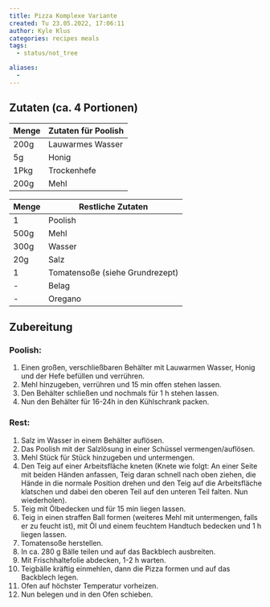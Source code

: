 ```yaml
---
title: Pizza Komplexe Variante
created: Tu 23.05.2022, 17:06:11
author: Kyle Klus
categories: recipes meals
tags:
  - status/not_tree

aliases:
  - 
---
```


## Zutaten (ca. 4 Portionen)

| Menge            | Zutaten für Poolish |
| ---------------- | ------------------- |
| 200g             | Lauwarmes Wasser    |
| 5g               | Honig               |
| 1Pkg             | Trockenhefe         |
| 200g             | Mehl                |

| Menge            | Restliche Zutaten               |
| ---------------- | ------------------------------- |
| 1                | Poolish                         |
| 500g             | Mehl                            |
| 300g             | Wasser                          |
| 20g              | Salz                            |
| 1                | Tomatensoße (siehe Grundrezept) |
| -                | Belag                           |
| -                | Oregano                         |

## Zubereitung

### Poolish:

1. Einen großen, verschließbaren Behälter mit Lauwarmen Wasser, Honig und der Hefe befüllen und verrühren.
2. Mehl hinzugeben, verrühren und 15 min offen stehen lassen.
3. Den Behälter schließen und nochmals für 1 h stehen lassen.
4. Nun den Behälter für 16-24h in den Kühlschrank packen.

### Rest:

1. Salz im Wasser in einem Behälter auflösen.
2. Das Poolish mit der Salzlösung in einer Schüssel vermengen/auflösen.
3. Mehl Stück für Stück hinzugeben und untermengen.
4. Den Teig auf einer Arbeitsfläche kneten (Knete wie folgt: An einer Seite mit beiden Händen anfassen, Teig daran schnell nach oben ziehen, die Hände in die normale Position drehen und den Teig auf die Arbeitsfläche klatschen und dabei den oberen Teil auf den unteren Teil falten. Nun wiederholen).
5. Teig mit Ölbedecken und für 15 min liegen lassen.
6. Teig in einen straffen Ball formen (weiteres Mehl mit untermengen, falls er zu feucht ist), mit Öl und einem feuchtem Handtuch bedecken und 1 h liegen lassen.
7. Tomatensoße herstellen.
8. In ca. 280 g Bälle teilen und auf das Backblech ausbreiten.
9. Mit Frischhaltefolie abdecken, 1-2 h warten. 
10. Teigbälle kräftig einmehlen, dann die Pizza formen und auf das Backblech legen.
11. Ofen auf höchster Temperatur vorheizen.
12. Nun belegen und in den Ofen schieben.



